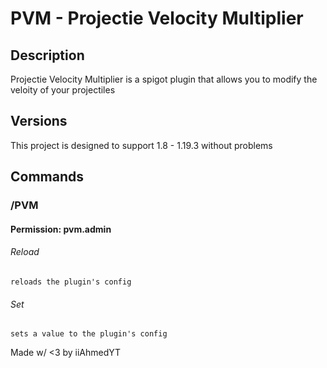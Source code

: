 # PVM - Projectie Velocity Multiplier

## Description
Projectie Velocity Multiplier is a spigot plugin that allows you to modify the veloity of your projectiles

## Versions
This project is designed to support 1.8 - 1.19.3 without problems

## Commands

### /PVM

#### Permission: pvm.admin

###### Reload
```reloads the plugin's config```

###### Set
```sets a value to the plugin's config```


 Made w/ <3 by iiAhmedYT